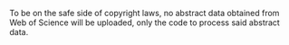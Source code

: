 To be on the safe side of copyright laws, no abstract data obtained from Web of Science will be uploaded, only the code to process said abstract data.
